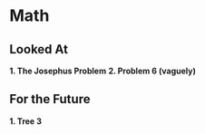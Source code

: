 # Math

## Looked At

**1. The Josephus Problem**
**2. Problem 6 (vaguely)**

## For the Future
**1. Tree 3**
